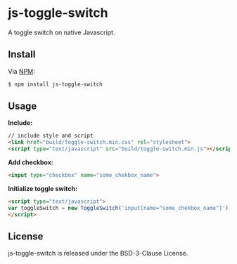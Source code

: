 js-toggle-switch
================

A toggle switch on native Javascript.

Install
-------

Via [NPM](https://www.npmjs.com/):

```bash
$ npm install js-toggle-switch
```

Usage
-----

**Include:**

```html
// include style and script
<link href="build/toggle-switch.min.css" rel="stylesheet">
<script type="text/javascript" src="build/toggle-switch.min.js"></script>
```

**Add checkbox:**

```html
<input type="checkbox" name="some_chekbox_name">
```

**Initialize toggle switch:**

```html
<script type="text/javascript">
var toggleSwitch = new ToggleSwitch('input[name="some_chekbox_name"]');
</script>
```

License
-------

js-toggle-switch is released under the BSD-3-Clause License.
